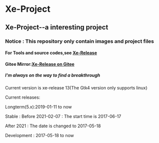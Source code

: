 # Xe-Project

## Xe-Project--a interesting project

### Notice : This repository only contain images and project files

#### For Tools and source codes,see [Xe-Release](https://github.com/daleclack/Xe-Release)

#### Gitee Mirror:[Xe-Release on Gitee](https://gitee.com/daleclack/Xe-Release)

##### I'm always on the way to find a breakthrough

Current version is xe-release 13(The Gtk4 version only supports linux)

Current releases:

Longterm(5.x):2019-01-11 to now

Stable : Before 2021-02-07 : The start time is 2017-06-17

After 2021 : The date is changed to 2017-05-18

Development : 2017-05-18 to now
